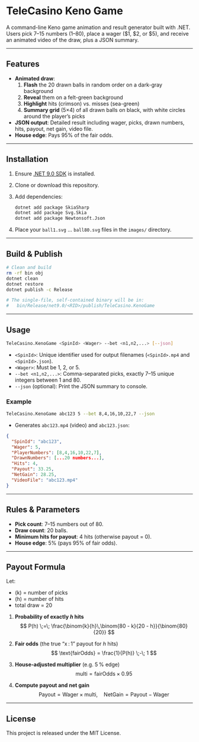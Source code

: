 # TeleCasino Keno Game

A command-line Keno game animation and result generator built with .NET.  
Users pick 7–15 numbers (1–80), place a wager ($1, $2, or $5), and receive an animated video of the draw, plus a JSON summary.

---

## Features

- **Animated draw**:  
  1. **Flash** the 20 drawn balls in random order on a dark-gray background  
  2. **Reveal** them on a felt-green background  
  3. **Highlight** hits (crimson) vs. misses (sea-green)  
  4. **Summary grid** (5×4) of all drawn balls on black, with white circles around the player’s picks  
- **JSON output**: Detailed result including wager, picks, drawn numbers, hits, payout, net gain, video file.  
- **House edge**: Pays 95% of the fair odds.

---

## Installation

1. Ensure [.NET 9.0 SDK](https://dotnet.microsoft.com/download) is installed.  
2. Clone or download this repository.  
3. Add dependencies:

   ```bash
   dotnet add package SkiaSharp
   dotnet add package Svg.Skia
   dotnet add package Newtonsoft.Json
   ```

4. Place your `ball1.svg` … `ball80.svg` files in the `images/` directory.

---

## Build & Publish

```bash
# Clean and build
rm -rf bin obj
dotnet clean
dotnet restore
dotnet publish -c Release

# The single-file, self-contained binary will be in:
#   bin/Release/net9.0/<RID>/publish/TeleCasino.KenoGame
```

---

## Usage

```bash
TeleCasino.KenoGame <SpinId> <Wager> --bet <n1,n2,...> [--json]
```

- `<SpinId>`: Unique identifier used for output filenames (`<SpinId>.mp4` and `<SpinId>.json`).  
- `<Wager>`: Must be 1, 2, or 5.  
- `--bet <n1,n2,...>`: Comma-separated picks, exactly 7–15 unique integers between 1 and 80.  
- `--json` (optional): Print the JSON summary to console.

### Example

```bash
TeleCasino.KenoGame abc123 5 --bet 8,4,16,10,22,7 --json
```

- Generates `abc123.mp4` (video) and `abc123.json`:

```json
{
  "SpinId": "abc123",
  "Wager": 5,
  "PlayerNumbers": [8,4,16,10,22,7],
  "DrawnNumbers": [...20 numbers...],
  "Hits": 4,
  "Payout": 33.25,
  "NetGain": 28.25,
  "VideoFile": "abc123.mp4"
}
```

---

## Rules & Parameters

- **Pick count**: 7–15 numbers out of 80.  
- **Draw count**: 20 balls.  
- **Minimum hits for payout**: 4 hits (otherwise payout = 0).  
- **House edge**: 5% (pays 95% of fair odds).  

---

## Payout Formula

Let:

- \(k\) = number of picks  
- \(h\) = number of hits  
- total draw = 20  

1. **Probability of exactly _h_ hits**  
   $$
   P(h) \;=\; \frac{\binom{k}{h}\,\binom{80 - k}{20 - h}}{\binom{80}{20}}
   $$

2. **Fair odds** (the true “x : 1” payout for _h_ hits)  
   $$
   \text{fairOdds}
   = \frac{1}{P(h)} \;-\; 1
   $$

3. **House‑adjusted multiplier** (e.g. 5 % edge)  
   $$
   \text{multi}
   = \text{fairOdds} \;\times\; 0.95
   $$

4. **Compute payout and net gain**  
   $$
   \text{Payout} = \text{Wager} \;\times\; \text{multi}, 
   \quad
   \text{NetGain} = \text{Payout} \;-\; \text{Wager}
   $$

---

## License

This project is released under the MIT License.
